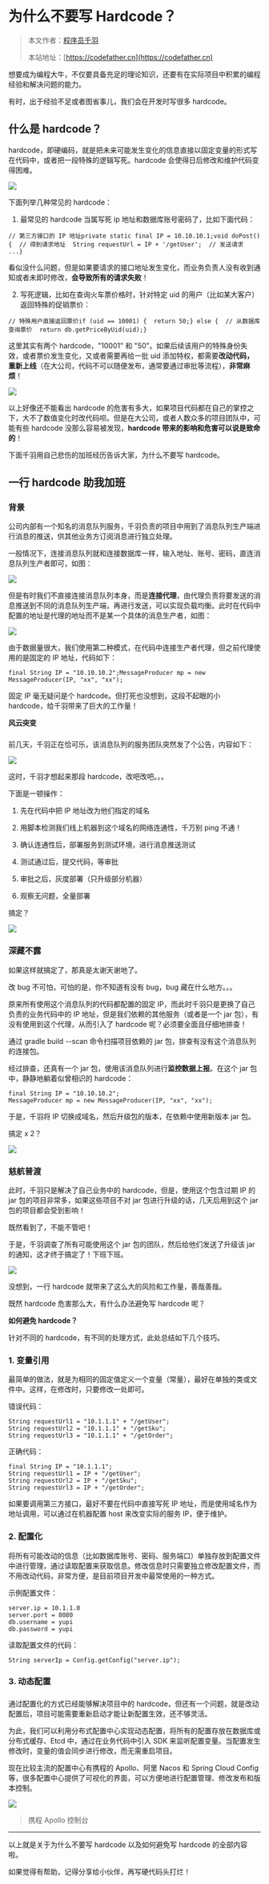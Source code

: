 # 为什么不要写 Hardcode？

> 本文作者：[程序员千羽](https://yuyuanweb.feishu.cn/wiki/Abldw5WkjidySxkKxU2cQdAtnah)
>
> 本站地址：[https://codefather.cn](https://codefather.cn)

想要成为编程大牛，不仅要具备充足的理论知识，还要有在实际项目中积累的编程经验和解决问题的能力。

有时，出于经验不足或者图省事儿，我们会在开发时写很多 hardcode。



## **什么是 hardcode？**

hardcode，即硬编码，就是把未来可能发生变化的信息直接以固定变量的形式写在代码中，或者把一段特殊的逻辑写死。hardcode 会使得日后修改和维护代码变得困难。

![](https://pic.yupi.icu/5563/202311061012006.jpeg)



下面列举几种常见的 hardcode：

1. 最常见的 hardcode 当属写死 ip 地址和数据库账号密码了，比如下面代码：

```
// 第三方接口的 IP 地址private static final IP = 10.10.10.1;void doPost() {  // 得到请求地址  String requestUrl = IP + '/getUser';  // 发送请求  ...}
```

看似没什么问题，但是如果要请求的接口地址发生变化，而业务负责人没有收到通知或者未即时修改，**会导致所有的请求失败**！

2. 写死逻辑，比如在查询火车票价格时，针对特定 uid 的用户（比如某大客户）返回特殊的促销票价：

```
// 特殊用户直接返回票价if (uid == 10001) {  return 50;} else {  // 从数据库查询票价  return db.getPriceByUid(uid);}
```


这里其实有两个 hardcode，"10001" 和 "50"。如果后续该用户的特殊身份失效，或者票价发生变化，又或者需要再给一批 uid 添加特权，都需要**改动代码，重新上线**（在大公司，代码不可以随便发布，通常要通过审批等流程），**非常麻烦**！

![](https://pic.yupi.icu/5563/202311061012968.jpeg)

以上好像还不能看出 hardcode 的危害有多大，如果项目代码都在自己的掌控之下，大不了数值变化时改代码呗。但是在大公司，或者人数众多的项目团队中，可能有些 hardcode 没那么容易被发现，**hardcode 带来的影响和危害可以说是致命的**！

下面千羽用自己悲伤的加班经历告诉大家，为什么不要写 hardcode。



## **一行 hardcode 助我加班**

### **背景**

公司内部有一个知名的消息队列服务，千羽负责的项目中用到了消息队列生产端进行消息的推送，供其他业务方订阅消息进行独立处理。

一般情况下，连接消息队列就和连接数据库一样，输入地址、账号、密码，直连消息队列生产者即可，如图：

![](https://pic.yupi.icu/5563/202311061012957.png)

但是有时我们不直接连接消息队列本身，而是**连接代理**，由代理负责将要发送的消息推送到不同的消息队列生产端，再进行发送，可以实现负载均衡。此时在代码中配置的地址是代理的地址而不是某一个具体的消息生产者，如图：

![](https://pic.yupi.icu/5563/202311061012953.png)

由于数据量很大，我们使用第二种模式，在代码中连接生产者代理，但之前代理使用的是固定的 IP 地址，代码如下：

```
final String IP = "10.10.10.2";MessageProducer mp = new MessageProducer(IP, "xx", "xx");
```

固定 IP 毫无疑问是个 hardcode。但打死也没想到，这段不起眼的小 hardcode，给千羽带来了巨大的工作量！



**风云突变**

### 

前几天，千羽正在恰可乐，该消息队列的服务团队突然发了个公告，内容如下：

![](https://pic.yupi.icu/5563/202311061012951.png)

这时，千羽才想起来那段 hardcode，改吧改吧。。。

下面是一顿操作：

1. 先在代码中把 IP 地址改为他们指定的域名

2. 用脚本检测我们线上机器到这个域名的网络连通性，千万别 ping 不通！

3. 确认连通性后，部署服务到测试环境，进行消息推送测试

4. 测试通过后，提交代码，等审批

5. 审批之后，灰度部署（只升级部分机器）

6. 观察无问题，全量部署

搞定？

![](https://pic.yupi.icu/5563/202311061012100.png)

### **深藏不露**

如果这样就搞定了，那真是太谢天谢地了。

改 bug 不可怕，可怕的是，你不知道有没有 bug，bug 藏在什么地方。。。

原来所有使用这个消息队列的代码都配置的固定 IP，而此时千羽只是更换了自己负责的业务代码中的 IP 地址，但是我们依赖的其他服务（或者是一个 jar 包），有没有使用到这个代理，从而引入了 hardcode 呢？必须要全面且仔细地排查！

通过 gradle build --scan 命令扫描项目依赖的 jar 包，排查有没有这个消息队列的连接包。

经过排查，还真有一个 jar 包，使用该消息队列进行**监控数据上报**。在这个 jar 包中，静静地躺着似曾相识的 hardcode：

```
final String IP = "10.10.10.2";
MessageProducer mp = new MessageProducer(IP, "xx", "xx");
```

于是，千羽将 IP 切换成域名，然后升级包的版本，在依赖中使用新版本 jar 包。

搞定 x 2？

![](https://pic.yupi.icu/5563/202311061012841.png)



### **慈航普渡**

此时，千羽只是解决了自己业务中的 hardcode，但是，使用这个包含过期 IP 的 jar 包的项目非常多，如果这些项目不对 jar 包进行升级的话，几天后用到这个 jar 包的项目都会受到影响！

既然看到了，不能不管吧！

于是，千羽调查了所有可能使用这个 jar 包的团队，然后给他们发送了升级该 jar 的通知，这才终于搞定了！下班下班。

![](https://pic.yupi.icu/5563/202311061012651.jpeg)

没想到，一行 hardcode 就带来了这么大的风险和工作量，善哉善哉。

既然 hardcode 危害那么大，有什么办法避免写 hardcode 呢？

**如何避免 hardcode？**

针对不同的 hardcode，有不同的处理方式，此处总结如下几个技巧。

### **1. 变量引用**

最简单的做法，就是为相同的固定值定义一个变量（常量），最好在单独的类或文件中。这样，在修改时，只要修改一处即可。

错误代码：

```
String requestUrl1 = "10.1.1.1" + "/getUser";
String requestUrl2 = "10.1.1.1" + "/getSku";
String requestUrl3 = "10.1.1.1" + "/getOrder";
```

正确代码：

```
final String IP = "10.1.1.1";
String requestUrl1 = IP + "/getUser";
String requestUrl2 = IP + "/getSku";
String requestUrl3 = IP + "/getOrder";
```

如果要调用第三方接口，最好不要在代码中直接写死 IP 地址，而是使用域名作为地址调用，可以通过在机器配置 host 来改变实际的服务 IP，便于维护。

### **2. 配置化** 

将所有可能改动的信息（比如数据库账号、密码、服务端口）单独存放到配置文件中进行管理，通过读取配置来获取信息。修改信息时只需要独立修改配置文件，而不用改动代码，非常方便，是目前项目开发中最常使用的一种方式。

示例配置文件：

```
server.ip = 10.1.1.0
server.port = 8080
db.username = yupi
db.password = yupi
```

读取配置文件的代码：

```
String serverIp = Config.getConfig("server.ip");
```

### **3. 动态配置** 

### 

通过配置化的方式已经能够解决项目中的 hardcode，但还有一个问题，就是改动配置后，项目可能需要重新启动才能让新配置生效，还不够灵活。

为此，我们可以利用分布式配置中心实现动态配置，将所有的配置存放在数据库或分布式缓存、Etcd 中，通过在业务代码中引入 SDK 来监听配置变量。当配置发生修改时，变量的值会同步进行修改，而无需重启项目。

现在比较主流的配置中心有携程的 Apollo、阿里 Nacos 和 Spring Cloud Config 等，很多配置中心提供了可视化的界面，可以方便地进行配置管理、修改发布和版本控制。

![](https://pic.yupi.icu/5563/202311061012785.png)

> 携程 Apollo 控制台

------

以上就是关于为什么不要写 hardcode 以及如何避免写 hardcode 的全部内容啦。

如果觉得有帮助，记得分享给小伙伴，再写硬代码头打烂！